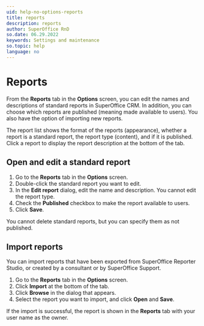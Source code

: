 ```yaml
---
uid: help-no-options-reports
title: reports
description: reports
author: SuperOffice RnD
so.date: 06.29.2022
keywords: Settings and maintenance
so.topic: help
language: no
---
```


# Reports

From the **Reports** tab in the **Options** screen, you can edit the names and descriptions of standard reports in SuperOffice CRM. In addition, you can choose which reports are published (meaning made available to users). You also have the option of importing new reports.

The report list shows the format of the reports (appearance), whether a report is a standard report, the report type (content), and if it is published. Click a report to display the report description at the bottom of the tab.

## Open and edit a standard report

1. Go to the **Reports** tab in the **Options** screen.
2. Double-click the standard report you want to edit.
3. In the **Edit report** dialog, edit the name and description. You cannot edit the report type.
4. Check the **Published** checkbox to make the report available to users.
5. Click **Save**.

You cannot delete standard reports, but you can specify them as not published.

## Import reports

You can import reports that have been exported from SuperOffice Reporter Studio, or created by a consultant or by SuperOffice Support.

1. Go to the **Reports** tab in the **Options** screen.
2. Click **Import** at the bottom of the tab.
3. Click **Browse** in the dialog that appears.
4. Select the report you want to import, and click **Open** and **Save**.

If the import is successful, the report is shown in the **Reports** tab with your user name as the owner.

